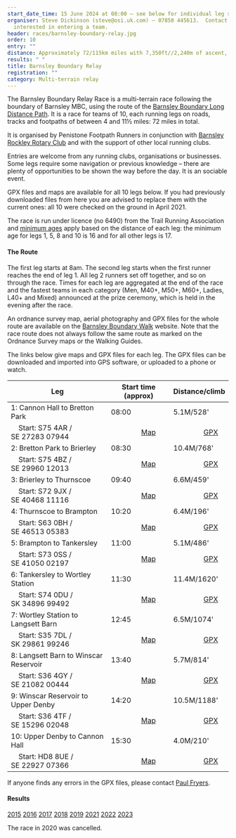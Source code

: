 ```yaml
---
start_date_time: 15 June 2024 a﻿t 08:00 – see below for individual leg start times
organiser: Steve Dickinson (steve@osi.uk.com) – 07850 445613.  Contact Steve if
  interested in entering a team.
header: races/barnsley-boundary-relay.jpg
order: 10
entry: ""
distance: Approximately 72/115km miles with 7,350ft//2,240m of ascent, over 10 legs
results: " "
title: Barnsley Boundary Relay
registration: ""
category: Multi-terrain relay
---
```

The Barnsley Boundary Relay Race is a multi-terrain race following the boundary of Barnsley MBC, using the route of the [Barnsley Boundary Long Distance Path](http://www.ldwa.org.uk/ldp/members/show_path.php?path_name=Barnsley+Boundary+Walk). It is a race for teams of 10, each running legs on roads, tracks and footpaths of between 4 and 11½ miles: 72 miles in total.

It is organised by Penistone Footpath Runners in conjunction with [Barnsley Rockley Rotary Club](http://barnsleyrockleyrotary.org.uk/) and with the support of other local running clubs.

Entries are welcome from any running clubs, organisations or businesses. Some legs require some navigation or previous knowledge – there are plenty of opportunities to be shown the way before the day. It is an sociable event.

GPX files and maps are available for all 10 legs below. If you had previously downloaded files from here you are advised to replace them with the current ones: all 10 were checked on the ground in April 2021.

The race is run under licence (no 6490) from the Trail Running Association and [minimum ages](https://www.tra-uk.org/organisers/age-restrictions) apply based on the distance of each leg: the minimum age for legs 1, 5, 8 and 10 is 16 and for all other legs is 17.

#### The Route

The first leg starts at 8am. The second leg starts when the first runner reaches the end of leg 1. All leg 2 runners set off together, and so on through the race. Times for each leg are aggregated at the end of the race and the fastest teams in each category (Men, M40+, M50+, M60+, Ladies, L40+ and Mixed) announced at the prize ceremony, which is held in the evening after the race.

An ordnance survey map, aerial photography and GPX files for the whole route are available on the [Barnsley Boundary Walk](http://www.gps-routes.co.uk/routes/home.nsf/RoutesLinksWalks/barnsley-boundary-walk-walking-route#) website. Note that the race route does not always follow the same route as marked on the Ordnance Survey maps or the Walking Guides.

The links below give maps and GPX files for each leg. The GPX files can be downloaded and imported into GPS software, or uploaded to a phone or watch.

| Leg                                   | Start time (approx)                                                         | Distance/climb                                                            |
| ------------------------------------- | --------------------------------------------------------------------------- | ------------------------------------------------------------------------- |
| 1: Cannon Hall to Bretton Park        | 08:00                                                                       | 5.1M/528'                                                                 |
|     Start: S75 4AR / SE 27283 07944   |                 [Map](https://pfrac.co.uk/static/images/maps/bb-leg-1.jpg)  |                 [GPX](https://pfrac.co.uk/static/gpx-files/bb-leg-1.gpx)  |
| 2: Bretton Park to Brierley           | 08:30                                                                       | 10.4M/768'                                                                |
|     Start: S75 4BZ / SE 29960 12013   |                 [Map](https://pfrac.co.uk/static/images/maps/bb-leg-2.jpg)  |                 [GPX](https://pfrac.co.uk/static/gpx-files/bb-leg-2.gpx)  |
| 3: Brierley to Thurnscoe              | 09:40                                                                       | 6.6M/459'                                                                 |
|     Start: S72 9JX / SE 40468 11116   |                 [Map](https://pfrac.co.uk/static/images/maps/bb-leg-3.jpg)  |                 [GPX](https://pfrac.co.uk/static/gpx-files/bb-leg-3.gpx)  |
| 4: Thurnscoe to Brampton              | 10:20                                                                       | 6.4M/196'                                                                 |
|     Start: S63 0BH / SE 46513 05383   |                 [Map](https://pfrac.co.uk/static/images/maps/bb-leg-4.jpg)  |                 [GPX](https://pfrac.co.uk/static/gpx-files/bb-leg-4.gpx)  |
| 5: Brampton to Tankersley             | 11:00                                                                       | 5.1M/486'                                                                 |
|     Start: S73 0SS / SE 41050 02197   |                 [Map](https://pfrac.co.uk/static/images/maps/bb-leg-5.jpg)  |                 [GPX](https://pfrac.co.uk/static/gpx-files/bb-leg-5.gpx)  |
| 6: Tankersley to Wortley Station      | 11:30                                                                       | 11.4M/1620'                                                               |
|     Start: S74 0DU / SK 34896 99492   |                 [Map](https://pfrac.co.uk/static/images/maps/bb-leg-6.jpg)  |                 [GPX](https://pfrac.co.uk/static/gpx-files/bb-leg-6.gpx)  |
| 7: Wortley Station to Langsett Barn   | 12:45                                                                       | 6.5M/1074'                                                                |
|     Start: S35 7DL / SK 29861 99246   |                 [Map](https://pfrac.co.uk/static/images/maps/bb-leg-7.jpg)  |                 [GPX](https://pfrac.co.uk/static/gpx-files/bb-leg-7.gpx)  |
| 8: Langsett Barn to Winscar Reservoir | 13:40                                                                       | 5.7M/814'                                                                 |
|     Start: S36 4GY / SE 21082 00444   |                 [Map](https://pfrac.co.uk/static/images/maps/bb-leg-8.jpg)  |                 [GPX](https://pfrac.co.uk/static/gpx-files/bb-leg-8.gpx)  |
| 9: Winscar Reservoir to Upper Denby   | 14:20                                                                       | 10.5M/1188'                                                               |
|     Start: S36 4TF / SE 15296 02048   |                 [Map](https://pfrac.co.uk/static/images/maps/bb-leg-9.jpg)  |                 [GPX](https://pfrac.co.uk/static/gpx-files/bb-leg-9.gpx)  |
| 10: Upper Denby to Cannon Hall        | 15:30                                                                       | 4.0M/210'                                                                 |
|     Start: HD8 8UE / SE 22927 07366   |                 [Map](https://pfrac.co.uk/static/images/maps/bb-leg-10.jpg) |                 [GPX](https://pfrac.co.uk/static/gpx-files/bb-leg-10.gpx) |

If anyone finds any errors in the GPX files, please contact [Paul Fryers](mailto:paul.fryers@gmail.com).

#### Results

[2015](https://pfrac.co.uk/static/results/barnsley-boundary/bb-2015-results.xlsx)
[2016](https://pfrac.co.uk/static/results/barnsley-boundary/bb-2016-results.xlsx)
[2017](https://pfrac.co.uk/static/results/barnsley-boundary/bb-2017-results.pdf)
[2018](https://pfrac.co.uk/static/results/barnsley-boundary/bb-2018-results.pdf)
[2019](https://pfrac.co.uk/static/results/barnsley-boundary/bb-2019-results.pdf)
[2021](https://pfrac.co.uk/static/results/barnsley-boundary/bb-2021-results.pdf)
[2022](https://pfrac.co.uk/static/results/barnsley-boundary/bb-2022-results.pdf)
[2023](https://pfrac.co.uk/static/results/barnsley-boundary/bb-2023-results.pdf)

The race in 2020 was cancelled.